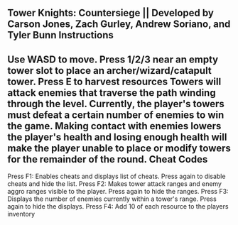 Tower Knights: Countersiege ||
Developed by Carson Jones, Zach Gurley, Andrew Soriano, and Tyler Bunn
Instructions
---------------
Use WASD to move. Press 1/2/3 near an empty tower slot to place an archer/wizard/catapult tower.
Press E to harvest resources
Towers will attack enemies that traverse the path winding through the level. Currently, the player's towers must defeat a certain number of
enemies to win the game. Making contact with enemies lowers the player's health and losing enough health will make the player unable to place
or modify towers for the remainder of the round.
Cheat Codes
--------------
Press F1: Enables cheats and displays list of cheats. Press again to disable cheats and hide the list.
Press F2: Makes tower attack ranges and enemy aggro ranges visible to the player. Press again to hide the ranges.
Press F3: Displays the number of enemies currently within a tower's range. Press again to hide the displays.
Press F4: Add 10 of each resource to the players inventory
